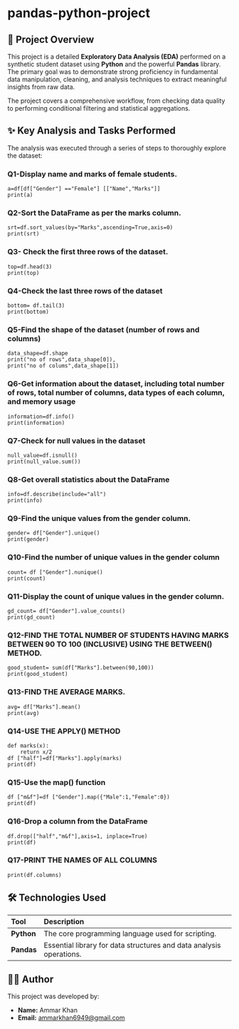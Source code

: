 # pandas-python-project


## 🌟 Project Overview

This project is a detailed **Exploratory Data Analysis (EDA)** performed on a synthetic student dataset using **Python** and the powerful **Pandas** library. The primary goal was to demonstrate strong proficiency in fundamental data manipulation, cleaning, and analysis techniques to extract meaningful insights from raw data.

The project covers a comprehensive workflow, from checking data quality to performing conditional filtering and statistical aggregations.

## ✨ Key Analysis and Tasks Performed

The analysis was executed through a series of steps to thoroughly explore the dataset:


### Q1-Display name and marks of female students.
```
a=df[df["Gender"] =="Female"] [["Name","Marks"]]
print(a)
```
### Q2-Sort the DataFrame as per the marks column.
```
srt=df.sort_values(by="Marks",ascending=True,axis=0)
print(srt) 
```

### Q3- Check the first three rows of the dataset.

```
top=df.head(3)
print(top) 
```


### Q4-Check the last three rows of the dataset
```
bottom= df.tail(3)
print(bottom) 
```
### Q5-Find the shape of the dataset (number of rows and columns)

```
data_shape=df.shape
print("no of rows",data_shape[0]),
print("no of colums",data_shape[1])
```


### Q6-Get information about the dataset, including total number of rows, total number of columns, data types of each column, and memory usage
```
information=df.info()
print(information) 
```

### Q7-Check for null values in the dataset
```
null_value=df.isnull()
print(null_value.sum())
```

### Q8-Get overall statistics about the DataFrame
```
info=df.describe(include="all") 
print(info) 
```
### Q9-Find the unique values from the gender column.
```
gender= df["Gender"].unique()
print(gender) 
```


### Q10-Find the number of unique values in the gender column
```
count= df ["Gender"].nunique()
print(count) 
```

### Q11-Display the count of unique values in the gender column.
```
gd_count= df["Gender"].value_counts()
print(gd_count) 
```

### Q12-FIND THE TOTAL NUMBER OF STUDENTS HAVING MARKS BETWEEN 90 TO 100 (INCLUSIVE) USING THE BETWEEN() METHOD.
```
good_student= sum(df["Marks"].between(90,100))
print(good_student) 
```
### Q13-FIND THE AVERAGE MARKS.
```
avg= df["Marks"].mean()
print(avg)  
```
### Q14-USE THE APPLY() METHOD 

```
def marks(x):
    return x/2
df ["half"]=df["Marks"].apply(marks)
print(df) 
```


### Q15-Use the map() function

```
df ["m&f"]=df ["Gender"].map({"Male":1,"Female":0})
print(df) 
```

### Q16-Drop a column from the DataFrame
```
df.drop(["half","m&f"],axis=1, inplace=True)
print(df)
```
### Q17-PRINT THE NAMES OF ALL COLUMNS
```
print(df.columns) 
```


## 🛠 Technologies Used

| Tool | Description |
| :--- | :--- |
| **Python** | The core programming language used for scripting. |
| **Pandas** | Essential library for data structures and data analysis operations. |



## 🧑‍💻 Author

This project was developed by:

* **Name:** Ammar Khan
* **Email:** ammarkhan6949@gmail.com





